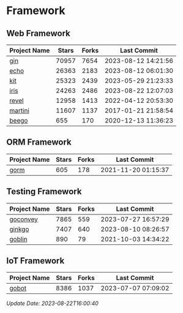 # Framework

## Web Framework
| Project Name | Stars | Forks | Last Commit |
| ------------ | ----- | ----- | ----------- |
| [gin](https://github.com/gin-gonic/gin) | 70957 | 7654 | 2023-08-12 14:21:56 |
| [echo](https://github.com/labstack/echo) | 26363 | 2183 | 2023-08-12 06:01:30 |
| [kit](https://github.com/go-kit/kit) | 25323 | 2439 | 2023-05-29 21:23:33 |
| [iris](https://github.com/kataras/iris) | 24263 | 2486 | 2023-08-22 12:07:03 |
| [revel](https://github.com/revel/revel) | 12958 | 1413 | 2022-04-12 20:53:30 |
| [martini](https://github.com/go-martini/martini) | 11607 | 1137 | 2017-01-21 21:58:54 |
| [beego](https://github.com/astaxie/beego) | 655 | 170 | 2020-12-13 11:36:23 |

## ORM Framework
| Project Name | Stars | Forks | Last Commit |
| ------------ | ----- | ----- | ----------- |
| [gorm](https://github.com/jinzhu/gorm) | 605 | 178 | 2021-11-20 01:15:37 |

## Testing Framework
| Project Name | Stars | Forks | Last Commit |
| ------------ | ----- | ----- | ----------- |
| [goconvey](https://github.com/smartystreets/goconvey) | 7865 | 559 | 2023-07-27 16:57:29 |
| [ginkgo](https://github.com/onsi/ginkgo) | 7407 | 640 | 2023-08-10 08:26:57 |
| [goblin](https://github.com/franela/goblin) | 890 | 79 | 2021-10-03 14:34:22 |

## IoT Framework
| Project Name | Stars | Forks | Last Commit |
| ------------ | ----- | ----- | ----------- |
| [gobot](https://github.com/hybridgroup/gobot) | 8386 | 1037 | 2023-07-07 07:09:02 |

*Update Date: 2023-08-22T16:00:40*